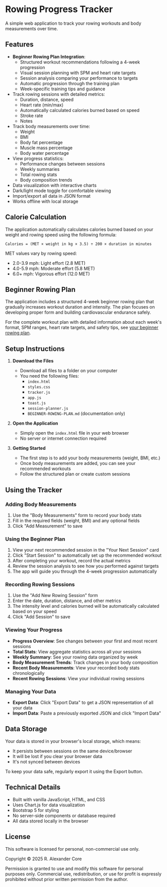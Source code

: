 # Rowing Progress Tracker

A simple web application to track your rowing workouts and body measurements over time.

## Features

- **Beginner Rowing Plan Integration**:
  - Structured workout recommendations following a 4-week progression
  - Visual session planning with SPM and heart rate targets
  - Session analysis comparing your performance to targets
  - Automatic progression through the training plan
  - Week-specific training tips and guidance
- Track rowing sessions with detailed metrics:
  - Duration, distance, speed
  - Heart rate (min/max)
  - Automatically calculated calories burned based on speed
  - Stroke rate
  - Notes
- Track body measurements over time:
  - Weight
  - BMI
  - Body fat percentage
  - Muscle mass percentage
  - Body water percentage
- View progress statistics:
  - Performance changes between sessions
  - Weekly summaries
  - Total rowing stats
  - Body composition trends
- Data visualization with interactive charts
- Dark/light mode toggle for comfortable viewing
- Import/export all data in JSON format
- Works offline with local storage

## Calorie Calculation

The application automatically calculates calories burned based on your weight and rowing speed using the following formula:

```
Calories = (MET × weight in kg × 3.5) ÷ 200 × duration in minutes
```

MET values vary by rowing speed:
- 2.0-3.9 mph: Light effort (2.8 MET)
- 4.0-5.9 mph: Moderate effort (5.8 MET)
- 6.0+ mph: Vigorous effort (12.0 MET)

## Beginner Rowing Plan

The application includes a structured 4-week beginner rowing plan that gradually increases workout duration and intensity. The plan focuses on developing proper form and building cardiovascular endurance safely.

For the complete workout plan with detailed information about each week's format, SPM ranges, heart rate targets, and safety tips, see [your beginner rowing plan](docs/beginner-plan.md).

## Setup Instructions

1. **Download the Files**
   - Download all files to a folder on your computer
   - You need the following files:
     - `index.html`
     - `styles.css`
     - `tracker.js`
     - `app.js`
     - `toast.js`
     - `session-planner.js`
     - `BEGINNER-ROWING-PLAN.md` (documentation only)

2. **Open the Application**
   - Simply open the `index.html` file in your web browser
   - No server or internet connection required

3. **Getting Started**
   - The first step is to add your body measurements (weight, BMI, etc.)
   - Once body measurements are added, you can see your recommended workouts
   - Follow the structured plan or create custom sessions

## Using the Tracker

### Adding Body Measurements

1. Use the "Body Measurements" form to record your body stats
2. Fill in the required fields (weight, BMI) and any optional fields
3. Click "Add Measurement" to save

### Using the Beginner Plan

1. View your next recommended session in the "Your Next Session" card
2. Click "Start Session" to automatically set up the recommended workout
3. After completing your workout, record the actual metrics
4. Review the session analysis to see how you performed against targets
5. The app will guide you through the 4-week progression automatically

### Recording Rowing Sessions

1. Use the "Add New Rowing Session" form
2. Enter the date, duration, distance, and other metrics
3. The intensity level and calories burned will be automatically calculated based on your speed
4. Click "Add Session" to save

### Viewing Your Progress

- **Progress Overview**: See changes between your first and most recent sessions
- **Total Stats**: View aggregate statistics across all your sessions
- **Weekly Summary**: See your rowing data organized by week
- **Body Measurement Trends**: Track changes in your body composition
- **Recent Body Measurements**: View your recorded body stats chronologically
- **Recent Rowing Sessions**: View your individual rowing sessions

### Managing Your Data

- **Export Data**: Click "Export Data" to get a JSON representation of all your data
- **Import Data**: Paste a previously exported JSON and click "Import Data"

## Data Storage

Your data is stored in your browser's local storage, which means:
- It persists between sessions on the same device/browser
- It will be lost if you clear your browser data
- It's not synced between devices

To keep your data safe, regularly export it using the Export button.

## Technical Details

- Built with vanilla JavaScript, HTML, and CSS
- Uses Chart.js for data visualization
- Bootstrap 5 for styling
- No server-side components or database required
- All data stored locally in the browser

## License

This software is licensed for personal, non-commercial use only. 

Copyright © 2025 R. Alexander Core

Permission is granted to use and modify this software for personal purposes only. 
Commercial use, redistribution, or use for profit is expressly prohibited without prior written permission from the author.
